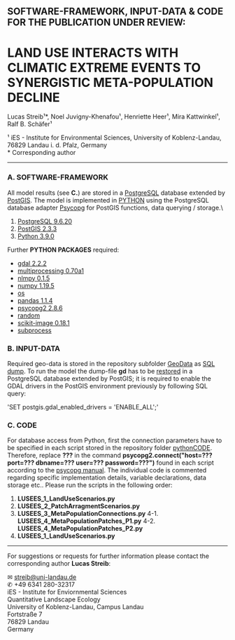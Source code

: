 
## SOFTWARE-FRAMEWORK, INPUT-DATA & CODE FOR THE PUBLICATION UNDER REVIEW:

# LAND USE INTERACTS WITH CLIMATIC EXTREME EVENTS TO SYNERGISTIC META-POPULATION DECLINE

Lucas Streib¹*, Noel Juvigny-Khenafou¹, Henriette Heer¹, Mira Kattwinkel¹, Ralf B. Schäfer¹

¹ iES - Institute for Environmental Sciences, University of Koblenz-Landau, 76829 Landau i. d. Pfalz, Germany\
\* Corresponding author

-----

### A. SOFTWARE-FRAMEWORK

All model results (see **C.**) are stored in a [PostgreSQL](https://www.postgresql.org/) database extended by [PostGIS](https://postgis.net/). 
The model is implemented in [PYTHON](https://www.python.org/) using the PostgreSQL database adapter [Psycopg](http://initd.org/psycopg/docs/index.html) for PostGIS functions, data querying / storage.\

1. [PostgreSQL 9.6.20](https://www.postgresql.org/docs/9.6/release-9-6-20.html)
2. [PostGIS 2.3.3](https://postgis.net/2017/07/01/postgis-2.3.3/)
3. [Python 3.9.0](https://www.python.org/downloads/release/python-390/)

Further **PYTHON PACKAGES** required: 
- [gdal 2.2.2](https://pypi.org/project/pygdal/)
- [multiprocessing 0.70a1](https://pypi.org/project/multiprocess/)
- [nlmpy 0.1.5](https://pypi.org/project/nlmpy/)
- [numpy 1.19.5](https://pypi.org/project/numpy/)
- [os](https://docs.python.org/3/library/os.html)
- [pandas 1.1.4](https://pandas.pydata.org/)
- [psycopg2 2.8.6](https://pypi.org/project/psycopg2/)
- [random](https://docs.python.org/3/library/random.html)
- [scikit-image 0.18.1](http://scikit-image.org/docs/dev/api/skimage.graph.html) 
- [subprocess](https://docs.python.org/3/library/subprocess.html)

### B. INPUT-DATA

Required geo-data is stored in the repository subfolder [GeoData](https://github.com/luclucky/LUSEES/tree/main/GeoData) as [SQL dump](https://www.postgresql.org/docs/9.6/backup.html). To run the model the dump-file **gd** has to be [restored](https://www.postgresql.org/docs/9.6/backup-dump.html#BACKUP-DUMP-RESTORE) in a PostgreSQL database extended by PostGIS; it is required to enable the GDAL drivers in the PostGIS environment previously by following SQL query:

'SET postgis.gdal_enabled_drivers = 'ENABLE_ALL';'

### C. CODE

For database access from Python, first the connection parameters have to be specified in each script stored in the repository folder [pythonCODE](https://github.com/luclucky/HabitatConnectivity_Colonization/tree/master/pythonCODE). Therefore, replace **???** in the command **psycopg2.connect("host=??? port=??? dbname=??? user=??? password=???")** found in each script according to the [psycopg manual](http://initd.org/psycopg/docs/module.html).
The individual code is commented regarding specific implementation details, variable declarations, data storage etc..
Please run the scripts in the following order:

1. **LUSEES_1_LandUseScenarios.py**
2. **LUSEES_2_PatchArragmentScenarios.py**
3. **LUSEES_3_MetaPopulationConnections.py**
4-1. **LUSEES_4_MetaPopulationPatches_P1.py**
4-2. **LUSEES_4_MetaPopulationPatches_P2.py**
5. **LUSEES_1_LandUseScenarios.py**

-----

For suggestions or requests for further information please contact the corresponding author **Lucas Streib**:

&#9993; streib@uni-landau.de\
&#9990; +49 6341 280-32317\
iES - Institute for Enviornmental Sciences\
Quantitative Landscape Ecology\
University of Koblenz-Landau, Campus Landau\
Fortstraße 7\
76829 Landau\
Germany
